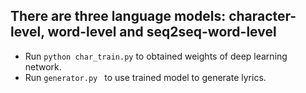 ## There are three language models: character-level, word-level and seq2seq-word-level

* Run ```python char_train.py``` to obtained weights of deep learning network.
* Run ```generator.py ``` to use trained model to generate lyrics.
